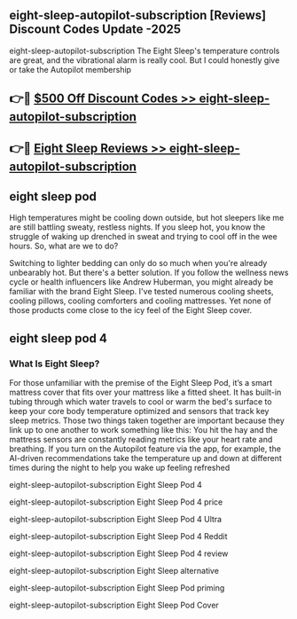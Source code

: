 ## eight-sleep-autopilot-subscription [Reviews​] Discount Codes Update -2025

eight-sleep-autopilot-subscription The Eight Sleep's temperature controls are great, and the vibrational alarm is really cool. But I could honestly give or take the Autopilot membership

## 👉🔴 [$500 Off Discount Codes >> eight-sleep-autopilot-subscription](http://download.freeplayer.one?title=eight-sleep-autopilot-subscription&ref=18-ES)

## 👉🔴 [Eight Sleep Reviews >> eight-sleep-autopilot-subscription](http://download.freeplayer.one?title=eight-sleep-autopilot-subscription&ref=18-ES)

## eight sleep pod

High temperatures might be cooling down outside, but hot sleepers like me are still battling sweaty, restless nights. If you sleep hot, you know the struggle of waking up drenched in sweat and trying to cool off in the wee hours. So, what are we to do?

Switching to lighter bedding can only do so much when you're already unbearably hot. But there's a better solution. If you follow the wellness news cycle or health influencers like Andrew Huberman, you might already be familiar with the brand Eight Sleep. I've tested numerous cooling sheets, cooling pillows, cooling comforters and cooling mattresses. Yet none of those products come close to the icy feel of the Eight Sleep cover.

## eight sleep pod 4

### What Is Eight Sleep?

For those unfamiliar with the premise of the Eight Sleep Pod, it’s a smart mattress cover that fits over your mattress like a fitted sheet. It has built-in tubing through which water travels to cool or warm the bed's surface to keep your core body temperature optimized and sensors that track key sleep metrics. Those two things taken together are important because they link up to one another to work something like this: You hit the hay and the mattress sensors are constantly reading metrics like your heart rate and breathing. If you turn on the Autopilot feature via the app, for example, the AI-driven recommendations take the temperature up and down at different times during the night to help you wake up feeling refreshed

eight-sleep-autopilot-subscription Eight Sleep Pod 4

eight-sleep-autopilot-subscription Eight Sleep Pod 4 price

eight-sleep-autopilot-subscription Eight Sleep Pod 4 Ultra

eight-sleep-autopilot-subscription Eight Sleep Pod 4 Reddit

eight-sleep-autopilot-subscription Eight Sleep Pod 4 review

eight-sleep-autopilot-subscription Eight Sleep alternative

eight-sleep-autopilot-subscription Eight Sleep Pod priming

eight-sleep-autopilot-subscription Eight Sleep Pod Cover